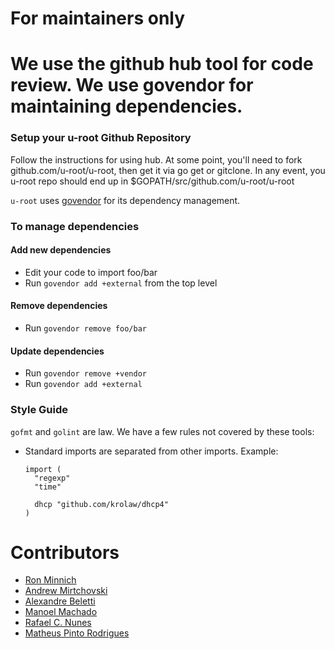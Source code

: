 # For maintainers only

# We use the github hub tool for code review. We use govendor for maintaining dependencies.

### Setup your u-root Github Repository

Follow the instructions for using hub. At some point, you'll need to fork github.com/u-root/u-root, then
get it via go get or gitclone. In any event, you u-root repo should end up in
$GOPATH/src/github.com/u-root/u-root

``u-root`` uses [govendor](https://github.com/kardianos/govendor) for its dependency management.

### To manage dependencies

#### Add new dependencies

  - Edit your code to import foo/bar
  - Run `govendor add +external` from the top level

#### Remove dependencies

  - Run `govendor remove foo/bar`

#### Update dependencies

  - Run `govendor remove +vendor`
  - Run `govendor add +external`

### Style Guide

`gofmt` and `golint` are law. We have a few rules not covered by these tools:

  - Standard imports are separated from other imports. Example:
    ```
    import (
      "regexp"
      "time"

      dhcp "github.com/krolaw/dhcp4"
    )
    ```

# Contributors

* [Ron Minnich](https://github.com/rminnich)
* [Andrew Mirtchovski](https://github.com/mirtchovski)
* [Alexandre Beletti](https://github.com/rhiguita)
* [Manoel Machado](https://github.com/ryukinix)
* [Rafael C. Nunes](https://github.com/rafaelcn)
* [Matheus Pinto Rodrigues](https://github.com/mathgamain)
